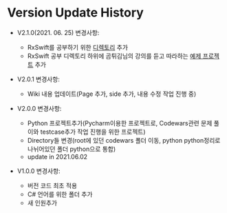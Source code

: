 # Version Update History

* V2.1.0(2021. 06. 25) 변경사항:
  - RxSwift를 공부하기 위한 [디렉토리](/SwiftExamples/RxSwiftExaples) 추가
  - RxSwift 공부 디렉토리 하위에 곰튀김님의 강의를 듣고 따라하는 [예제 프로젝트](/SwiftExamples/RxSwiftExaples/RxSwift4HourProjects) 추가

* V2.0.1 변경사항:
  - Wiki 내용 업데이트(Page 추가, side 추가, 내용 수정 작업 진행 중)

* V2.0.0 변경사항:
  - Python 프로젝트추가(Pycharm이용한 프로젝트로, Codewars관련 문제 풀이와 testcase추가 작업 진행을 위한 프로젝트)
  - Directory들 변경(root에 있던 codewars 폴더 이동, python python정리로 나뉘어있던 폴더 python으로 통합)
  - update in 2021.06.02

* V1.0.0 변경사항:
  - 버전 코드 최초 적용
  - C# 언어를 위한 폴더 추가
  - 새 인원추가
